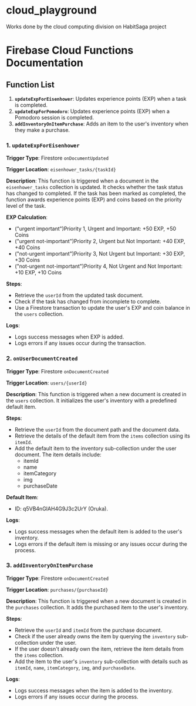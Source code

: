 # cloud_playground
Works done by the cloud computing division on HabitSaga project

# Firebase Cloud Functions Documentation

## Function List

1. **`updateExpForEisenhower`**: Updates experience points (EXP) when a task is completed.
2. **`updateExpForPomodoro`**: Updates experience points (EXP) when a Pomodoro session is completed.
3. **`addInventoryOnItemPurchase`**: Adds an item to the user's inventory when they make a purchase.

### 1. `updateExpForEisenhower`

**Trigger Type**: Firestore `onDocumentUpdated`

**Trigger Location**: `eisenhower_tasks/{taskId}`

**Description**: This function is triggered when a document in the `eisenhower_tasks` collection is updated. It checks whether the task status has changed to completed. If the task has been marked as completed, the function awards experience points (EXP) and coins based on the priority level of the task.

**EXP Calculation**:
- ("urgent important")Priority 1, Urgent and Important: +50 EXP, +50 Coins
- ("urgent not-important")Priority 2, Urgent but Not Important: +40 EXP, +40 Coins
- ("not-urgent important")Priority 3, Not Urgent but Important: +30 EXP, +30 Coins
- ("not-urgent not-important")Priority 4, Not Urgent and Not Important: +10 EXP, +10 Coins

**Steps**:
- Retrieve the `userId` from the updated task document.
- Check if the task has changed from incomplete to complete.
- Use a Firestore transaction to update the user's EXP and coin balance in the `users` collection.

**Logs**:
- Logs success messages when EXP is added.
- Logs errors if any issues occur during the transaction.

### 2. `onUserDocumentCreated`

**Trigger Type**: Firestore `onDocumentCreated`

**Trigger Location**: `users/{userId}`

**Description**: This function is triggered when a new document is created in the `users` collection. It initializes the user's inventory with a predefined default item.

**Steps**:
- Retrieve the `userId` from the document path and the document data.
- Retrieve the details of the default item from the `items` collection using its `itemId`.
- Add the default item to the inventory sub-collection under the user document. The item details include:
    - itemId
    - name
    - itemCategory
    - img
    - purchaseDate

**Default Item**:
- ID: q5VB4nGIAH4G9J3c2UrY (Oruka).

**Logs**:
- Logs success messages when the default item is added to the user's inventory.
- Logs errors if the default item is missing or any issues occur during the process.

### 3. `addInventoryOnItemPurchase`

**Trigger Type**: Firestore `onDocumentCreated`

**Trigger Location**: `purchases/{purchaseId}`

**Description**: This function is triggered when a new document is created in the `purchases` collection. It adds the purchased item to the user's inventory.

**Steps**:
- Retrieve the `userId` and `itemId` from the purchase document.
- Check if the user already owns the item by querying the `inventory` sub-collection under the user.
- If the user doesn't already own the item, retrieve the item details from the `items` collection.
- Add the item to the user's `inventory` sub-collection with details such as `itemId`, `name`, `itemCategory`, `img`, and `purchaseDate`.

**Logs**:
- Logs success messages when the item is added to the inventory.
- Logs errors if any issues occur during the process.
